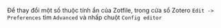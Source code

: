 ---
---

Để thay đổi một số thuộc tính ẩn của Zotfile, trong cửa sổ Zotero `Edit -> Preferences` tìm  `Advanced` và nhấp chuột `Config editor`
